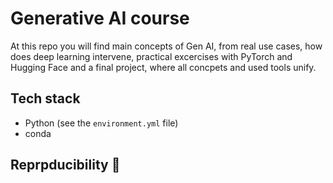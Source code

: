 # Generative AI course

At this repo you will find main concepts of Gen AI, from real use
cases, how does deep learning intervene, practical excercises
with PyTorch and Hugging Face and a final project, where all
concpets and used tools unify.

## Tech stack

* Python (see the `environment.yml` file)
* conda

## Reprpducibility :hammer: